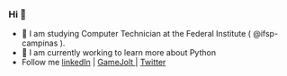 ### Hi 👋

<!--
**Caique-P/Caique-P** is a ✨ _special_ ✨ repository because its `README.md` (this file) appears on your GitHub profile.

Here are some ideas to get you started:

- 🔭 I’m currently working on ...
- 🌱 I’m currently learning ...
- 👯 I’m looking to collaborate on ...
- 🤔 I’m looking for help with ...
- 💬 Ask me about ...
- 📫 How to reach me: ...
- 😄 Pronouns: ...
- ⚡ Fun fact: ...
-->

- 📕 I am studying Computer Technician at the Federal Institute ( @ifsp-campinas ).
- 🌱 I am currently working to learn more about Python
-    Follow me 
<a href="https://www.linkedin.com/in/caiqueponjjar/">linkedIn</a> |
<a href="https://gamejolt.com/@WonderfulCaco"> GameJolt </a> | <a href="https://twitter.com/WonderfulCaco"> Twitter </a> 
